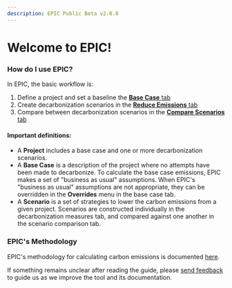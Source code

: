 ```yaml
---
description: EPIC Public Beta v2.0.0
---
```


# Welcome to EPIC!

### How do I use EPIC?

In EPIC, the basic workflow is:

1. Define a project and set a baseline the [**Base Case** tab](base-case/)
2. Create decarbonization scenarios in the [**Reduce Emissions** tab](carbon-reduction-measures/)
3. Compare between decarbonization scenarios in the [**Compare Scenarios** tab](scenario-comparison.md)

#### Important definitions:

* A **Project** includes a base case and one or more decarbonization scenarios.
* A **Base Case** is a description of the project where no attempts have been made to decarbonize. To calculate the base case emissions, EPIC makes a set of "business as usual" assumptions. When EPIC's "business as usual" assumptions are not appropriate, they can be overridden in the **Overrides** menu in the base case tab.&#x20;
* A **Scenario** is a set of strategies to lower the carbon emissions from a given project. Scenarios are constructed individually in the decarbonization measures tab, and compared against one another in the scenario comparison tab.

### EPIC's Methodology

EPIC's methodology for calculating carbon emissions is documented [here](../../epic-data-model/methodology/). &#x20;

If something remains unclear after reading the guide, please [send feedback](https://forms.gle/2Hy6SEdkEJj4WMVr6) to guide us as we improve the tool and its documentation.
